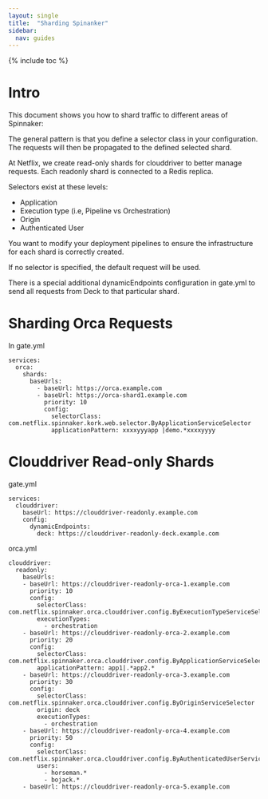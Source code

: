 ```yaml
---
layout: single
title:  "Sharding Spinanker"
sidebar:
  nav: guides
---
```


{% include toc %}

# Intro

This document shows you how to shard traffic to different areas of Spinnaker: 

The general pattern is that you define a selector class in your configuration. The requests will then be propagated to the defined selected shard.

At Netflix, we create read-only shards for clouddriver to better manage requests. Each readonly shard is connected to a Redis replica. 

Selectors exist at these levels:

* Application
* Execution type (i.e, Pipeline vs Orchestration)
* Origin
* Authenticated User

You want to modify your deployment pipelines to ensure the infrastructure for each shard is correctly created. 

If no selector is specified, the default request will be used.

There is a special additional dynamicEndpoints configuration in gate.yml to send all requests from Deck to that particular shard. 

# Sharding Orca Requests

In gate.yml

```
services:
  orca:
    shards:
      baseUrls:
        - baseUrl: https://orca.example.com
        - baseUrl: https://orca-shard1.example.com
          priority: 10
          config:
            selectorClass: com.netflix.spinnaker.kork.web.selector.ByApplicationServiceSelector
            applicationPattern: xxxxyyyapp |demo.*xxxxyyyy
```

# Clouddriver Read-only Shards

gate.yml

```
services:
  clouddriver:
    baseUrl: https://clouddriver-readonly.example.com
    config:
      dynamicEndpoints:
        deck: https://clouddriver-readonly-deck.example.com
```
       
orca.yml

```
clouddriver:
  readonly:
    baseUrls:
    - baseUrl: https://clouddriver-readonly-orca-1.example.com
      priority: 10
      config:
        selectorClass: com.netflix.spinnaker.orca.clouddriver.config.ByExecutionTypeServiceSelector
        executionTypes:
          - orchestration
    - baseUrl: https://clouddriver-readonly-orca-2.example.com
      priority: 20
      config:
        selectorClass: com.netflix.spinnaker.orca.clouddriver.config.ByApplicationServiceSelector
        applicationPattern: app1|.*app2.*
    - baseUrl: https://clouddriver-readonly-orca-3.example.com
      priority: 30
      config:
        selectorClass: com.netflix.spinnaker.orca.clouddriver.config.ByOriginServiceSelector
        origin: deck
        executionTypes:
          - orchestration
    - baseUrl: https://clouddriver-readonly-orca-4.example.com
      priority: 50
      config:
        selectorClass: com.netflix.spinnaker.orca.clouddriver.config.ByAuthenticatedUserServiceSelector
        users:
          - horseman.*
          - bojack.*
    - baseUrl: https://clouddriver-readonly-orca-5.example.com
```
